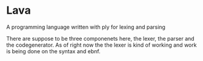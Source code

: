 # Lava

A programming language written with ply for lexing and parsing

There are suppose to be three componenets here, the lexer, the parser and the codegenerator. 
As of right now the the lexer is kind of working and work is being done on the syntax and ebnf.